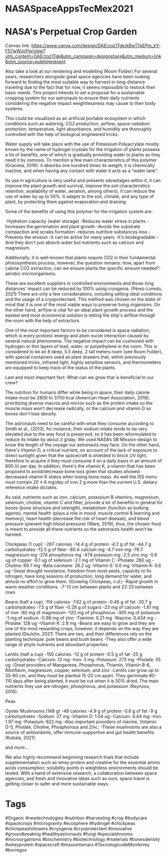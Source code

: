 # NASASpaceAppsTecMex2021
# NASA's Perpetual Crop Garden

Canvas link: https://www.canva.com/design/DAErzoz1Tgk/kBwT7pEPm_kY-F57wWJoPw/view?utm_content=DAErzoz1Tgk&utm_campaign=designshare&utm_medium=link&utm_source=publishpresent

Also take a look at our rendering and modelling (Room Folder)
For several years, researchers alongside great space agencies have been looking forward to finding the most suitable way to harvest in long-distance traveling due to the fact that for now, it seems impossible to restock their basic needs. This project intends to set a proposal for a sustainable cropping system for our astronauts to ensure their daily nutrients considering the negative impact weightlessness may cause to their body systems.

This could be visualized as an artificial portable ecosystem in which conditions such as watering, CO2 production, airflow, space-radiation protection, temperature, light absorbance, and humidity are thoroughly controlled with the help of biological engineered tricks.

Water supply will take place with the use of Potassium Polyacrylate mostly known by the name of hydrogel crystals for the irrigation of plants possess a lot of benefits, one of which is gradually providing water to plants as they need it by osmosis. To mention a few main characteristics of this polymer (Graciela, 2016): it absorbs one hundred times its weight; it is chemically inactive, and when having any contact with water it acts as a “water tank”. 

Its use in agriculture is very useful and presents advantages within it, it can improve the plant growth and survival, improve the soil characteristics retention, availability of water, aeration, among others), it can reduce the use of water by up to 50%. It adapts to the soil, climate, and any type of plant, by protecting them against evaporation and draining

Some of the benefits of using this polymer for the irrigation system are:

-Hydration capacity (water storage)
-Reduces water stress in plants
-Increases the germination and plant growth
-Avoids the substrate compaction and scrabs formation
-reduces nutritive substances loss
-Prevents the erosion
-It can be active for many years
-It's biodegradable
-And they don't just absorb water but nutrients such as calcium and magnesium.

Additionally, it is well-known that plants require CO2 in their fundamental photosynthesis process, however, the question remains: how, apart from cabine CO2 extraction, can we ensure plants the specific amount needed?: aerobic microorganisms.

These are excellent suppliers in controlled environments and those long distances’ impact can be reduced by 100% using cryogenia. (Pérez-Loredo, 2021) There are only a few considerations, including setting ideal conditions and the usage of a cryoprotectant. This method was chosen on the state of mind that it is one of the most viable ways to preserve living organisms. On the other hand, airflow is vital for an ideal plant-growth process and the easiest and most economical solution is letting the ship's airflow through the room with the help of extractors.

One of the most important factors to be considered is space radiation, which is every protonic energy and atom nuclei interaction caused by several natural phenomena. The negative impact can be cushioned with hydrogen or thin layers of lead, water, or polyethylene in the room. This is considered to be an 8 deep, 5.5 deep, 2 tall meters room (see Room Folder), with special containers used as plant drawers that, within previously mentioned tricks, infrared light, highly sensitive sensors, and thermometers are equipped to keep track of the status of the plants.

Last and most important fact: What can we grow that is beneficial to our crew? 

The nutrition for humans differ while being in space, their daily calorie intake must be 2800 to 3700 kcal (American Heart Association, 2018), prioritizing diverse macros and micros such as the protein intake so the muscle mass won’t decrease radically, or the calcium and vitamin D so bones don't lose density. 

The astronauts need to be careful with what they consume according to Smith et al., (2013), for instance, their sodium intake tends to be very elevated due to the way food is preserved, so it has been reformulated to reduce its intake by about 3 g/day. We used NASA’s SB Mission-design to know the length of the voyage our astronauts may face. On the other hand, there's Vitamin D, a critical nutrient, on account of the lack of exposure to direct sunlight given that the spacecraft is shielded to block UV light, therefore to acquire it they must consume it on a daily basis in an amount of 800 IU per day. In addition, there's the vitamin K, a vitamin that has been proposed to avoid/decrease bone loss given that studies showed decreased vitamin K status when losing bone mass. As well the ISS menu must contain 20 ± 6 mg/day of iron 2 g more than the current U.S. dietary reference intake dictates.

As said, nutrients such as iron, calcium, potassium B vitamins, magnesium, selenium, choline, vitamin C and fiber, provide a lot of benefits in general for bones (bone structure and strength), metabolism (function as bulking agents), mental health (plays a role in mood, muscle control & learning and memory), heart health (decrease the risk of heart disease), and blood pressure (prevent high blood pressure) (Ware, 2019), thus, the chosen food is meant to provide all these nutrients so the astronauts health won’t be harmed.

Chickpeas (1 cup): 
-267 calories
-14.4 g of protein
-4.2 g of fat
-44.7 g carbohydrates 
-12.5 g of fiber
-80.4 calcium mg
-4.7 iron mg
-78.7 magnesium mg
-274 phosphorus mg
-474 potasium mg
-2.5 zinc mg
-0.6 ug of copper
-6.1 ug of selenium
-2.1 mg of Vitamin C
-Pholate: 280 ug
-Choline: 69.7 mg
-Beta carotene: 26.2 ug
-Vitamin E: 0.6 mg
-Vitamin K: 6.6 ug
-Great drought resistance, freedom from most pests, capacity to fix nitrogen, have long seasons of production, long demand for water, and almost no effort to grow them. (Growing Chickpeas, n.d.)
-Rapid growth in warm weather conditions.
-7-13 cm between plants and 22-25 between rows

Beans (half a cup)
-114 calories
-7.62 g of protein
-0.46 g of fat
-20.7 g carbohydrates
-7.5 g of fiber
-0.28 g of sugars
-23 mg of calcium
-1.81 mg of iron
-60 mg of magnesium
-120 mg of phosphorus
-305 mg of potasium
-1 mg of sodium
-0.96 mg of zinc
-Tiamine: 0.21 mg
-Niacine: 0.434 mg
-Pholate: 128 ug
-Vitamin K: 2.8 mg
-Beans are easy to grow and they are one of the most rewarding crops, however, it depends on the way they are planted (DeJohn, 2021) There are two, and their differences rely on the planting technique: pole beans and bush beans
-They also offer a wide range of phyto nutrients and atioxidant properties

Lentils (half a cup)
-150 calories
-12 g of protein
-0.5 g of fat
-25 g carbohydrates
-Calcium: 12 mg
-Iron: 3 mg
-Potasium: 273 mg
-Pholate: 55 ug
-Great providers of Manganese, Phosphorus, Thiamin, Vitamin B-6, Riboflavin, magnesium, copper, selenium, and zinc
-Lentils can grow up to 35-60 cm, and they must be planted 15-20 cm apart. They germinate 80-110 days after being planted, it must be cut when it is 50% dried. The main nutrients they use are nitrogen, phosphorus, and potassium (Reynoso, 2016).

Peas

Oyster Mushrooms (148 g)
-49 calories
-4.9 g of protein
-0.6 g of fat
-9 g carbohydrates
-Sodium: 27 mg
-Vitamin D: 1.04 ug
-Calcium: 4.44 mg
-Iron: 1.97 mg
-Potasium: 622 mg
-Also important providers of niacine, Votamin D-5, Pholate, Choline, Phosphorous and Zinc.
-These mushrooms are also a source of antioxidants, offer immune-supportive and gut health benefits. (Kubala, 2021).

and more…

We also highly recommend beginning research trials that include supplementation such as whey protein and creatine for the essential amino acids consumption; solubility points in weightless environments should be tested. With a hand of extensive research, a collaboration between space agencies, and fresh and innovative ideas such as ours, space travel is getting closer to safer and more sustainable ways.

# Tags
#Organic #newtechnologies #nutrition #harvesting #crop #bodycare #spacecrops #microgravity #ecosphere #hydrogel #chickpeas #chickpeasfollowers #cryogenia #cryoprotectant #innovative #groundbreaking #healthyastronauts #fungi #specialshrooms #microorganisms #biochemistry #biotechnology #materials #bonesdensity #wheyprotein #spacecraft #missiontomars #TecnologicodeMonterrey #borregos
